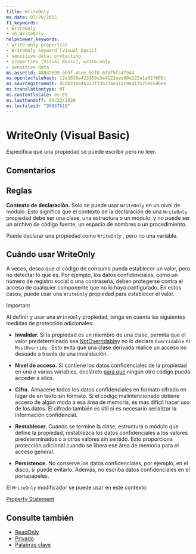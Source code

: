 ```yaml
---
title: WriteOnly
ms.date: 07/20/2015
f1_keywords:
- WriteOnly
- vb.WriteOnly
helpviewer_keywords:
- write-only properties
- WriteOnly keyword [Visual Basic]
- sensitive data, protecting
- properties [Visual Basic], write-only
- sensitive data
ms.assetid: 488d2899-b09f-4cee-92f0-6f9f9fc4f944
ms.openlocfilehash: 12a1030a423359a3e4122eea98e223a1a02f680c
ms.sourcegitcommit: d2db216e46323f73b32ae312c9e4135258e5d68e
ms.translationtype: MT
ms.contentlocale: es-ES
ms.lasthandoff: 09/22/2020
ms.locfileid: "90867619"
---
```

# <a name="writeonly-visual-basic"></a>WriteOnly (Visual Basic)

Especifica que una propiedad se puede escribir pero no leer.  
  
## <a name="remarks"></a>Comentarios  
  
## <a name="rules"></a>Reglas  

 **Contexto de declaración.** Solo se puede usar `WriteOnly` en un nivel de módulo. Esto significa que el contexto de la declaración de una `WriteOnly` propiedad debe ser una clase, una estructura o un módulo, y no puede ser un archivo de código fuente, un espacio de nombres o un procedimiento.  
  
 Puede declarar una propiedad como `WriteOnly` , pero no una variable.  
  
## <a name="when-to-use-writeonly"></a>Cuándo usar WriteOnly  

 A veces, desea que el código de consumo pueda establecer un valor, pero no detectar lo que es. Por ejemplo, los datos confidenciales, como un número de registro social o una contraseña, deben protegerse contra el acceso de cualquier componente que no lo haya configurado. En estos casos, puede usar una `WriteOnly` propiedad para establecer el valor.  
  
> [!IMPORTANT]
> Al definir y usar una `WriteOnly` propiedad, tenga en cuenta las siguientes medidas de protección adicionales:  
  
- **Invalidar.** Si la propiedad es un miembro de una clase, permita que el valor predeterminado sea [NotOverridable](notoverridable.md)y no lo declare `Overridable` ni `MustOverride` . Esto evita que una clase derivada realice un acceso no deseado a través de una invalidación.  
  
- **Nivel de acceso.** Si contiene los datos confidenciales de la propiedad en una o varias variables, declárelo [para que](private.md) ningún otro código pueda acceder a ellos.  
  
- **Cifra.** Almacene todos los datos confidenciales en formato cifrado en lugar de en texto sin formato. Si el código malintencionado obtiene acceso de algún modo a esa área de memoria, es más difícil hacer uso de los datos. El cifrado también es útil si es necesario serializar la información confidencial.  
  
- **Restablecer.** Cuando se termine la clase, estructura o módulo que define la propiedad, restablezca los datos confidenciales a los valores predeterminados o a otros valores sin sentido. Esto proporciona protección adicional cuando se libera ese área de memoria para el acceso general.  
  
- **Persistence.** No conserve los datos confidenciales, por ejemplo, en el disco, si puede evitarlo. Además, no escriba datos confidenciales en el portapapeles.  
  
 El `WriteOnly` modificador se puede usar en este contexto:  
  
 [Property Statement](../statements/property-statement.md)  
  
## <a name="see-also"></a>Consulte también

- [ReadOnly](readonly.md)
- [Privado](private.md)
- [Palabras clave](../keywords/index.md)
